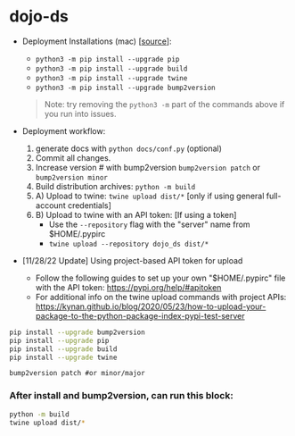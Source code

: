 # dojo-ds 


- Deployment Installations (mac) [[source](https://packaging.python.org/tutorials/packaging-projects/)]:
    - `python3 -m pip install --upgrade pip`
    - `python3 -m pip install --upgrade build`
    - `python3 -m pip install --upgrade twine`
    - `python3 -m pip install --upgrade bump2version`
    > Note: try removing the `python3 -m` part of the commands above if you run into issues.
    
- Deployment workflow:
    1. generate docs with `python docs/conf.py` (optional)
    2. Commit all changes.
    3. Increase version # with bump2version `bump2version patch` or `bump2version minor`
    4. Build distribution archives: `python -m build`
    5. A) Upload to twine: `twine upload dist/*` [only if using general full-account credentials]
    5. B) Upload to twine with an API token: [If using a token]
        - Use the `--repository` flag with the "server" name from $HOME/.pypirc
        - `twine upload --repository dojo_ds dist/*`
    
- [11/28/22 Update] Using project-based API token for upload
    - Follow the following guides to set up your own "$HOME/.pypirc" file with the API token: https://pypi.org/help/#apitoken
    - For additional info on the twine upload commands with project APIs: https://kynan.github.io/blog/2020/05/23/how-to-upload-your-package-to-the-python-package-index-pypi-test-server 
    
```bash
pip install --upgrade bump2version
pip install --upgrade pip
pip install --upgrade build
pip install --upgrade twine
```
```
bump2version patch #or minor/major
```
### After install and bump2version, can run this block:
```bash
python -m build 
twine upload dist/*
```
<!-- X twine upload --repository dojo_ds dist/* -->
